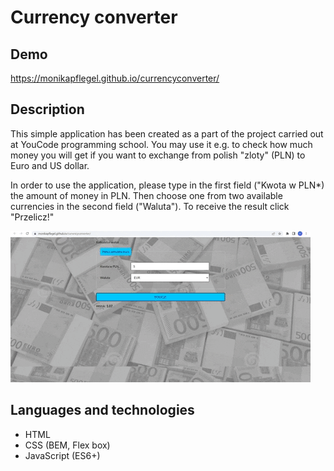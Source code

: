 # Currency converter
## Demo
https://monikapflegel.github.io/currencyconverter/
## Description
This simple application has been created as a part of the project carried out at YouCode programming school.
You may use it e.g. to check how much money you will get if you want to exchange from polish "zloty" (PLN) to Euro and US dollar.

In order to use the application, please type in the first field ("Kwota w PLN*) the amount of money in PLN.
Then choose one from two available currencies in the second field ("Waluta"). To receive the result click "Przelicz!" 




![currencyconverter](images/currencyconverter.gif)






## Languages and technologies
- HTML 
- CSS (BEM, Flex box)
- JavaScript (ES6+)
